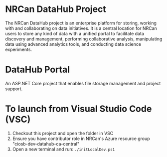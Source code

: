 
# NRCan DataHub Project

The NRCan DataHub project is an enterprise platform for storing, working with and collaborating on data initiatives.  It is a central location for NRCan users to store any kind of data with a unified portal to facilitate data discovery and management, performing collaborative analysis, manipulating data using advanced analytics tools, and conducting data science experiments.

# DataHub Portal
An ASP.NET Core project that enables file storage management and project support.

# To launch from Visual Studio Code (VSC)

1. Checkout this project and open the folder in VSC
2. Ensure you have contributor role in NRCan's Azure resource group "ciosb-dev-datahub-ca-central"
3. Open a new terminal and run: ```./initLocalDev.ps1```
